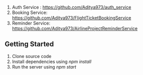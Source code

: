 1. Auth Service : <https://github.com/Aditya973/auth_service>
2. Booking Service: <https://github.com/Aditya973/FlightTicketBookingService>
3. Reminder Service: <https://github.com/Aditya973/AirlineProjectReminderService>

## Getting Started
1. Clone source code
2. Install dependencies using *npm install*
3. Run the server using *npm start*
